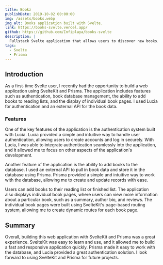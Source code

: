 ```yaml
---
title: Bookz
publishDate: 2019-10-02 00:00:00
img: /assets/books.webp
img_alt: Books application built with Svelte.
link: https://books-svelte.vercel.app/
github: https://github.com/Infiplaya/books-svelte
description: |
  Fullstack Svelte application that allows users to discover new books, add them to reading list or finished list.
tags:
  - Svelte
  - Prisma
---
```


## Introduction

As a first-time Svelte user, I recently had the opportunity to build a web application using SvelteKit and Prisma. The application includes features such as authentication, book database management, the ability to add books to reading lists, and the display of individual book pages. I used Lucia for authentication and an external API for the book data.

### Features

One of the key features of the application is the authentication system built with Lucia. Lucia provided a simple and intuitive way to handle user authentication, allowing users to create accounts and log in securely. With Lucia, I was able to integrate authentication seamlessly into the application, and it allowed me to focus on other aspects of the application's development.

Another feature of the application is the ability to add books to the database. I used an external API to pull in book data and store it in the database using Prisma. Prisma provided a simple and intuitive way to work with the database, allowing me to create and update records with ease.

Users can add books to their reading list or finished list. The application also displays individual book pages, where users can view more information about a particular book, such as a summary, author bio, and reviews. The individual book pages were built using SvelteKit's page-based routing system, allowing me to create dynamic routes for each book page.

## Summary

Overall, building this web application with SvelteKit and Prisma was a great experience. SvelteKit was easy to learn and use, and it allowed me to build a fast and responsive application quickly. Prisma made it easy to work with the database, and Lucia provided a great authentication solution. I look forward to using SvelteKit and Prisma for future projects.
